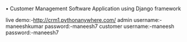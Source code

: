 
•	Customer Management Software Application using Django framework




 live demo:-http://crm1.pythonanywhere.com/
 admin username:-maneeshkumar
 password:-maneesh7
 customer username:-maneesh
 password:-maneesh7
